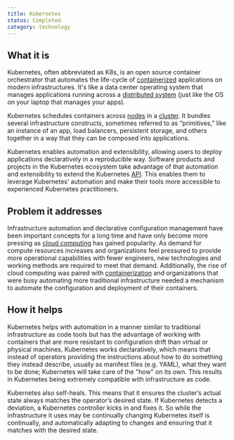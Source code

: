 ```yaml
---
title: Kubernetes
status: Completed
category: technology
---
```


## What it is

Kubernetes, often abbreviated as K8s, is an open source container orchestrator that 
automates the life-cycle of [containerized](/container/) applications on modern infrastructures. 
It's like a data center operating system that manages applications 
running across a [distributed system](/distributed_systems/) 
(just like the OS on your laptop that manages your apps). 

Kubernetes schedules containers across [nodes](/nodes/) in a [cluster](/cluster/). 
It bundles several infrastructure constructs, sometimes referred to as “primitives,” 
like an instance of an app, load balancers, persistent storage, and others together 
in a way that they can be composed into applications. 

Kubernetes enables automation and extensibility, 
allowing users to deploy applications declaratively in a reproducible way. 
Software products and projects in the Kubernetes ecosystem take advantage of that automation and extensibility 
to extend the Kubernetes [API](/application_programming_interface/). 
This enables them to leverage Kubernetes’ automation and 
make their tools more accessible to experienced Kubernetes practitioners.

## Problem it addresses

Infrastructure automation and declarative configuration management have been important concepts for a long time and 
have only become more pressing as [cloud computing](/cloud_computing/) has gained popularity. 
As demand for compute resources increases and 
organizations feel pressured to provide more operational capabilities with fewer engineers, 
new technologies and working methods are required to meet that demand. 
Additionally, the rise of cloud computing was paired with [containerization](/containerization/) and 
organizations that were busy automating more traditional infrastructure needed a mechanism to 
automate the configuration and deployment of their containers.

## How it helps

Kubernetes helps with automation in a manner similar to traditional infrastructure as code tools 
but has the advantage of working with containers 
that are more resistant to configuration drift than virtual or physical machines.
Kubernetes works declaratively, which means that 
instead of operators providing the instructions about how to do something 
they instead describe, usually as manifest files (e.g. YAML), what they want to be done; 
Kubernetes will take care of the "how" on its own. 
This results in Kubernetes being extremely compatible with infrastructure as code.

Kubernetes also self-heals. 
This means that it ensures the cluster’s actual state always matches the operator’s desired state. 
If Kubernetes detects a deviation, a Kubernetes controller kicks in and fixes it. 
So while the infrastructure it uses may be continually changing 
Kubernetes itself is continually, and automatically adapting to changes and 
ensuring that it matches with the desired state.
